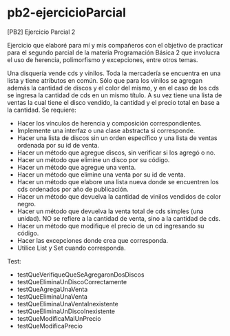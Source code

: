 # pb2-ejercicioParcial
[PB2] Ejercicio Parcial 2

Ejercicio que elaboré para mí y mis compañeros con el objetivo de practicar para el segundo parcial de la materia Programación Básica 2 que involucra el uso de herencia, polimorfismo y excepciones, entre otros temas.

Una disquería vende cds y vinilos. Toda la mercadería se encuentra en una lista y tiene atributos en común. Sólo que para los vinilos se agregan además la cantidad de discos y el color del mismo, y en el caso de los cds se ingresa la cantidad de cds en un mismo título.
A su vez tiene una lista de ventas la cual tiene el disco vendido, la cantidad y el precio total en base a la cantidad. Se requiere:

- Hacer los vínculos de herencia y composición correspondientes.
- Implemente una interfaz o una clase abstracta si corresponde.
- Hacer una lista de discos sin un orden específico y una lista de ventas ordenada por su id de venta.
- Hacer un método que agregue discos, sin verificar si los agregó o no.
- Hacer un método que elimine un disco por su código.
- Hacer un método que agregue una venta.
- Hacer un método que elimine una venta por su id de venta.
- Hacer un método que elabore una lista nueva donde se encuentren los cds ordenados por año de publicación.
- Hacer un método que devuelva la cantidad de vinilos vendidos de color negro.
- Hacer un método que devuelva la venta total de cds simples (una unidad). NO se refiere a la cantidad de venta, sino a la cantidad de cds.
- Hacer un método que modifique el precio de un cd ingresando su código.
- Hacer las excepciones donde crea que corresponda.
- Utilice List y Set cuando corresponda.

Test:
- testQueVerifiqueQueSeAgregaronDosDiscos
- testQueEliminaUnDiscoCorrectamente
- testQueAgregaUnaVenta
- testQueEliminaUnaVenta
- testQueEliminaUnaVentaInexistente
- testQueEliminaUnDiscoInexistente
- testQueModificaMalUnPrecio
- testQueModificaPrecio
